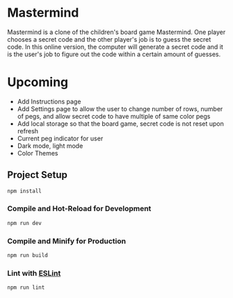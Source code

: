 # Mastermind
Mastermind is a clone of the children's board game Mastermind. One player chooses a secret code and the other player's job is to guess the secret code. In this online version, the computer will generate a secret code and it is the user's job to figure out the code within a certain amount of guesses.

# Upcoming
- Add Instructions page
- Add Settings page to allow the user to change number of rows, number of pegs, and allow secret code to have multiple of same color pegs
- Add local storage so that the board game, secret code is not reset upon refresh
- Current peg indicator for user
- Dark mode, light mode
- Color Themes

## Project Setup

```sh
npm install
```

### Compile and Hot-Reload for Development

```sh
npm run dev
```

### Compile and Minify for Production

```sh
npm run build
```

### Lint with [ESLint](https://eslint.org/)

```sh
npm run lint
```
